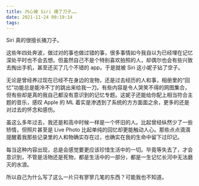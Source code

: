 ```yaml
---
title: 内心被 Siri 捅了刀子……
date: 2021-11-24 00:19:14
tags:
---
```


Siri 真的很擅长捅刀子。

<!--more-->

这些年四处奔波，做过对的事也做过错的事，很多事情如今我自以为已经埋在记忆深处平时也不会去想。但虽然自己不是个特别喜欢拍照的人，却偶尔也会有些兴致去掏出手机，甚至还买了几个不错的 app。于是就被 Siri 这小妮子钻了空子。

无论是曾经养过现在已经不在身边的宠物，还是过去经历的人和事，相册里的“回忆”功能总是能冷不丁的跳出来给我一刀。有些内容是令人哭笑不得的网图集合，但有些却是真的我自己都没有意识到的记忆专题。这妮子还能给你配上相当符合主题的音乐，感叹 Apple 的 ML 着实是渗透到了系统的方方面面之余，更多的还是对过去的怀念和感伤。

虽这么多年过去，我还是和高中时候一样是一个怀旧的人。比起曾经纵然少了一些矫情，但照片甚至是 Live Photo 比起单纯的回忆却更能触动人心。那些点点滴滴提醒着我那些记录里的人和物确实存在过，也确实在我的生命中留下过印记。

每当这种内容出现，总是会感觉要更应该珍惜生活中的一切。毕竟等失去了，才会意识到，不管是活物还是死物，都是生活中的一部分，都是一生记忆长河中无法磨灭的水浪。

所以自己为什么写了这么一片只有寥寥几笔的东西？可能我也不知道。
